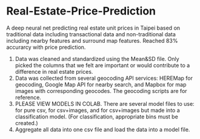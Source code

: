 # Real-Estate-Price-Prediction
A deep neural net predicting real estate unit prices in Taipei based on traditional data including transactional data and non-traditional data including nearby features and surround map features.
Reached 83% accurarcy with price prediction.

1. Data was cleaned and standardized using the Mean&SD file. Only picked the columns that we felt are important or would contribute to a difference in real estate prices.
2. Data was collected from several geocoding API services: HEREMap for geocoding, Google Map API for nearby search, and Mapbox for map images with corresponding geocodes. The geocoding scripts are for reference. 
3. PLEASE VIEW MODELS IN COLAB. There are several model files to use: for pure csv, for csv+images, and for csv+images but made into a classification model. (For classification, appropriate bins must be created.) 
4. Aggregate all data into one csv file and load the data into a model file.
